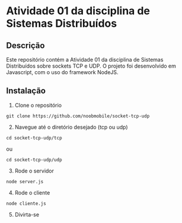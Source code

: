 # Atividade 01 da disciplina de Sistemas Distribuídos
## Descrição
Este repositório contém a Atividade 01 da disciplina de Sistemas Distribuídos sobre sockets TCP e UDP. O projeto foi desenvolvido em Javascript, com o uso do framework NodeJS.

## Instalação
1. Clone o repositório
```
git clone https://github.com/noobmobile/socket-tcp-udp
```
2. Navegue até o diretório desejado (tcp ou udp)
```
cd socket-tcp-udp/tcp
```
ou
```
cd socket-tcp-udp/udp
```
3. Rode o servidor
```
node server.js
```
4. Rode o cliente
```
node cliente.js
```
5. Divirta-se